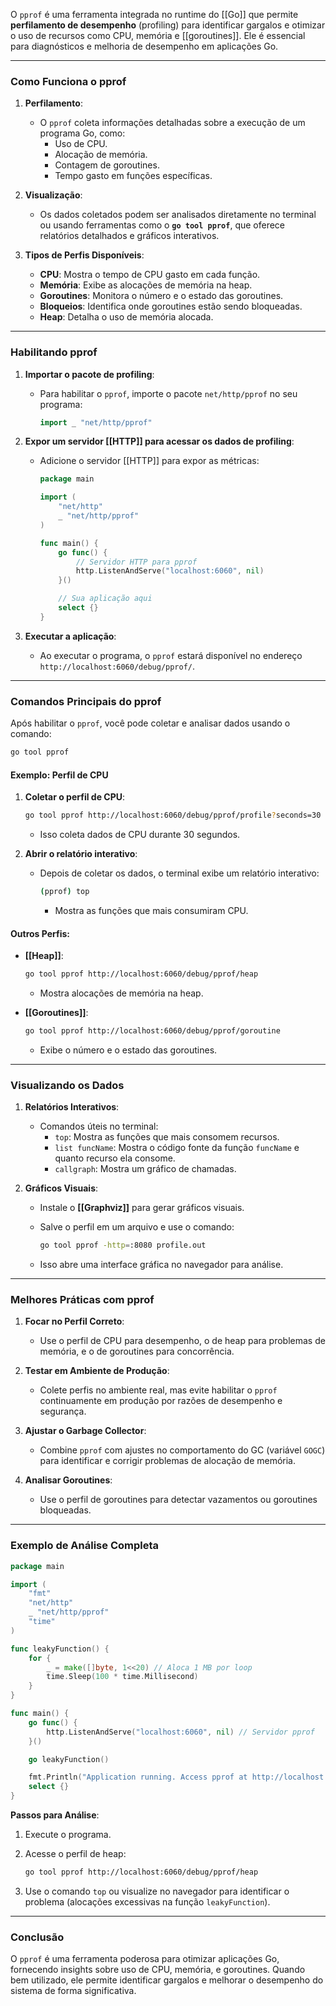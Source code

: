 O `pprof` é uma ferramenta integrada no runtime do [[Go]] que permite **perfilamento de desempenho** (profiling) para identificar gargalos e otimizar o uso de recursos como CPU, memória e [[goroutines]]. Ele é essencial para diagnósticos e melhoria de desempenho em aplicações Go.

---

### **Como Funciona o pprof**

1. **Perfilamento**:
    
    - O `pprof` coleta informações detalhadas sobre a execução de um programa Go, como:
        - Uso de CPU.
        - Alocação de memória.
        - Contagem de goroutines.
        - Tempo gasto em funções específicas.
2. **Visualização**:
    
    - Os dados coletados podem ser analisados diretamente no terminal ou usando ferramentas como o **`go tool pprof`**, que oferece relatórios detalhados e gráficos interativos.
3. **Tipos de Perfis Disponíveis**:
    
    - **CPU**: Mostra o tempo de CPU gasto em cada função.
    - **Memória**: Exibe as alocações de memória na heap.
    - **Goroutines**: Monitora o número e o estado das goroutines.
    - **Bloqueios**: Identifica onde goroutines estão sendo bloqueadas.
    - **Heap**: Detalha o uso de memória alocada.

---

### **Habilitando pprof**

1. **Importar o pacote de profiling**:
    
    - Para habilitar o `pprof`, importe o pacote `net/http/pprof` no seu programa:
        
        ```go
        import _ "net/http/pprof"
        ```
        
2. **Expor um servidor [[HTTP]] para acessar os dados de profiling**:
    
    - Adicione o servidor [[HTTP]] para expor as métricas:
        
        ```go
        package main
        
        import (
            "net/http"
            _ "net/http/pprof"
        )
        
        func main() {
            go func() {
                // Servidor HTTP para pprof
                http.ListenAndServe("localhost:6060", nil)
            }()
        
            // Sua aplicação aqui
            select {}
        }
        ```
        
3. **Executar a aplicação**:
    
    - Ao executar o programa, o `pprof` estará disponível no endereço `http://localhost:6060/debug/pprof/`.

---

### **Comandos Principais do pprof**

Após habilitar o `pprof`, você pode coletar e analisar dados usando o comando:

```sh
go tool pprof
```

#### Exemplo: Perfil de CPU

1. **Coletar o perfil de CPU**:
    
    ```sh
    go tool pprof http://localhost:6060/debug/pprof/profile?seconds=30
    ```
    
    - Isso coleta dados de CPU durante 30 segundos.
2. **Abrir o relatório interativo**:
    
    - Depois de coletar os dados, o terminal exibe um relatório interativo:
        
        ```sh
        (pprof) top
        ```
        
        - Mostra as funções que mais consumiram CPU.

#### Outros Perfis:

- **[[Heap]]**:
    
    ```sh
    go tool pprof http://localhost:6060/debug/pprof/heap
    ```
    
    - Mostra alocações de memória na heap.
- **[[Goroutines]]**:
    
    ```sh
    go tool pprof http://localhost:6060/debug/pprof/goroutine
    ```
    
    - Exibe o número e o estado das goroutines.

---

### **Visualizando os Dados**

1. **Relatórios Interativos**:
    
    - Comandos úteis no terminal:
        - `top`: Mostra as funções que mais consomem recursos.
        - `list funcName`: Mostra o código fonte da função `funcName` e quanto recurso ela consome.
        - `callgraph`: Mostra um gráfico de chamadas.
2. **Gráficos Visuais**:
    
    - Instale o **[[Graphviz]]** para gerar gráficos visuais.
    - Salve o perfil em um arquivo e use o comando:
        
        ```sh
        go tool pprof -http=:8080 profile.out
        ```
        
    - Isso abre uma interface gráfica no navegador para análise.

---

### **Melhores Práticas com pprof**

1. **Focar no Perfil Correto**:
    
    - Use o perfil de CPU para desempenho, o de heap para problemas de memória, e o de goroutines para concorrência.
2. **Testar em Ambiente de Produção**:
    
    - Colete perfis no ambiente real, mas evite habilitar o `pprof` continuamente em produção por razões de desempenho e segurança.
3. **Ajustar o Garbage Collector**:
    
    - Combine `pprof` com ajustes no comportamento do GC (variável `GOGC`) para identificar e corrigir problemas de alocação de memória.
4. **Analisar Goroutines**:
    
    - Use o perfil de goroutines para detectar vazamentos ou goroutines bloqueadas.

---

### **Exemplo de Análise Completa**

```go
package main

import (
    "fmt"
    "net/http"
    _ "net/http/pprof"
    "time"
)

func leakyFunction() {
    for {
        _ = make([]byte, 1<<20) // Aloca 1 MB por loop
        time.Sleep(100 * time.Millisecond)
    }
}

func main() {
    go func() {
        http.ListenAndServe("localhost:6060", nil) // Servidor pprof
    }()

    go leakyFunction()

    fmt.Println("Application running. Access pprof at http://localhost:6060/debug/pprof/")
    select {}
}
```

**Passos para Análise**:

1. Execute o programa.
2. Acesse o perfil de heap:
    
    ```sh
    go tool pprof http://localhost:6060/debug/pprof/heap
    ```
    
3. Use o comando `top` ou visualize no navegador para identificar o problema (alocações excessivas na função `leakyFunction`).

---

### **Conclusão**

O `pprof` é uma ferramenta poderosa para otimizar aplicações Go, fornecendo insights sobre uso de CPU, memória, e goroutines. Quando bem utilizado, ele permite identificar gargalos e melhorar o desempenho do sistema de forma significativa.